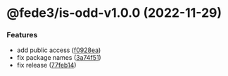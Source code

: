 # @fede3/is-odd-v1.0.0 (2022-11-29)


### Features

* add public access ([f0928ea](https://github.com/fedeaviles/workspace-sample/commit/f0928ea340d76d4f101783cd1abf2550c3e781a5))
* fix package names ([3a74f51](https://github.com/fedeaviles/workspace-sample/commit/3a74f518cbc8c34c0e13780128d52eb8a802e285))
* fix release ([77feb14](https://github.com/fedeaviles/workspace-sample/commit/77feb147d19c0331ab9ba65b3941add66f6aa7c6))
